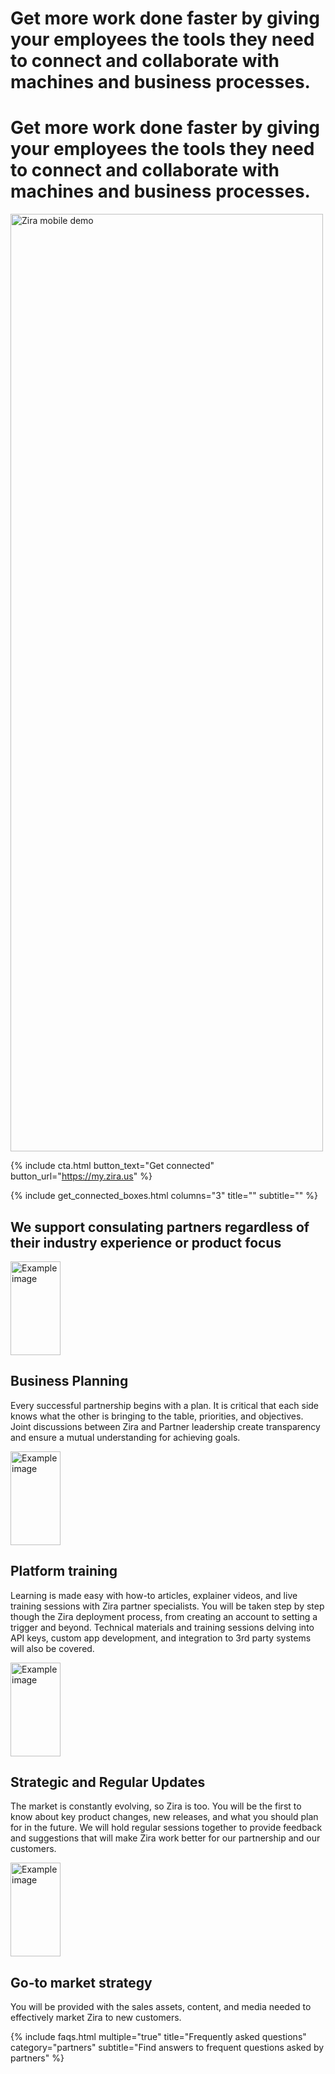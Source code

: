 <div class="uk-container uk-container-medium">
    <!-- paragraphs -->
    <h1 class="uk-text-center">
        Get more work done faster by giving your employees the tools they need to connect and collaborate with machines and business processes.
    </h1>
</div>
<div class="uk-margin-large uk-panel">
    <h1 class="white">
        Get more work done faster by giving your employees the tools they need to connect and collaborate with machines and business processes.
    </h1>
    <img class="uk-align-left uk-margin-remove-adjacent" src="/uploads/target-audience.png" width="500px" height="1500" alt="Zira mobile demo">
</div>

{% include cta.html button_text="Get connected" button_url="https://my.zira.us" %}
<!-- Browse Topics. Connect your business and grow. -->
{% include get_connected_boxes.html columns="3" title="" subtitle="" %}
<div class="uk-container uk-container-medium">
    <!-- paragraphs -->
    <h2 class="uk-text-center">
        We support consulating partners regardless of their industry experience or product focus
    </h2>
    <div class="uk-margin-large uk-panel">
        <img class="uk-align-left uk-margin-remove-adjacent" src="/uploads/target-audience.png" width="80px"
            height="150" alt="Example image">
        <h2 class="white">Business Planning</h2>
        <p class="white">
            Every successful partnership begins with a plan. It is critical that each side knows what the other is
            bringing to the table, priorities, and objectives. Joint discussions between Zira and Partner leadership
            create transparency and ensure a mutual understanding for achieving goals.
        </p>
    </div>
    <div class="uk-margin-large uk-panel">
        <img class="uk-align-left uk-margin-remove-adjacent" src="/uploads/video-call.png" width="80px" height="150"
            alt="Example image">
        <h2 class="white">Platform training</h2>
        <p class="white">
            Learning is made easy with how-to articles, explainer videos, and live training sessions with Zira partner
            specialists. You will be taken step by step though the Zira deployment process, from creating an account to
            setting a trigger and beyond. Technical materials and training sessions delving into API keys, custom app
            development, and integration to 3rd party systems will also be covered.
        </p>
    </div>
    <div class="uk-margin-large uk-panel">
        <img class="uk-align-left uk-margin-remove-adjacent" src="/uploads/fast.png" width="80px" height="150"
            alt="Example image">
        <h2 class="white">Strategic and Regular Updates</h2>
        <p class="white">
            The market is constantly evolving, so Zira is too. You will be the first to know about key product changes,
            new releases, and what you should plan for in the future. We will hold regular sessions together to provide
            feedback and suggestions that will make Zira work better for our partnership and our customers.
        </p>
    </div>
    <div class="uk-margin-large uk-panel">
        <img class="uk-align-left uk-margin-remove-adjacent" src="/uploads/pyramid.png" width="80px" height="150"
            alt="Example image">
        <h2 class="white">Go-to market strategy</h2>
        <p class="white">
            You will be provided with the sales assets, content, and media needed to effectively market Zira to new
            customers.
        </p>
    </div>
</div>

<!-- faqs -->
{% include faqs.html multiple="true" title="Frequently asked questions" category="partners" subtitle="Find answers to
frequent questions asked by partners" %}
